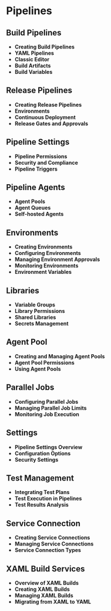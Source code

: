 # Pipelines

## Build Pipelines
- **Creating Build Pipelines**
- **YAML Pipelines**
- **Classic Editor**
- **Build Artifacts**
- **Build Variables**

## Release Pipelines
- **Creating Release Pipelines**
- **Environments**
- **Continuous Deployment**
- **Release Gates and Approvals**

## Pipeline Settings
- **Pipeline Permissions**
- **Security and Compliance**
- **Pipeline Triggers**

## Pipeline Agents
- **Agent Pools**
- **Agent Queues**
- **Self-hosted Agents**

## Environments
- **Creating Environments**
- **Configuring Environments**
- **Managing Environment Approvals**
- **Monitoring Environments**
- **Environment Variables**

## Libraries
- **Variable Groups**
- **Library Permissions**
- **Shared Libraries**
- **Secrets Management**

## Agent Pool
- **Creating and Managing Agent Pools**
- **Agent Pool Permissions**
- **Using Agent Pools**

## Parallel Jobs
- **Configuring Parallel Jobs**
- **Managing Parallel Job Limits**
- **Monitoring Job Execution**

## Settings
- **Pipeline Settings Overview**
- **Configuration Options**
- **Security Settings**

## Test Management
- **Integrating Test Plans**
- **Test Execution in Pipelines**
- **Test Results Analysis**

## Service Connection
- **Creating Service Connections**
- **Managing Service Connections**
- **Service Connection Types**

## XAML Build Services
- **Overview of XAML Builds**
- **Creating XAML Builds**
- **Managing XAML Builds**
- **Migrating from XAML to YAML**
